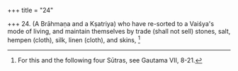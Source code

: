 +++
title = "24"

+++
24. (A Brāhmaṇa and a Kṣatriya) who have re-sorted to a Vaiśya's mode of living, and maintain themselves by trade (shall not sell) stones, salt, hempen (cloth), silk, linen (cloth), and skins, [^14] 


[^14]:  For this and the following four Sūtras, see Gautama VII, 8-21.
